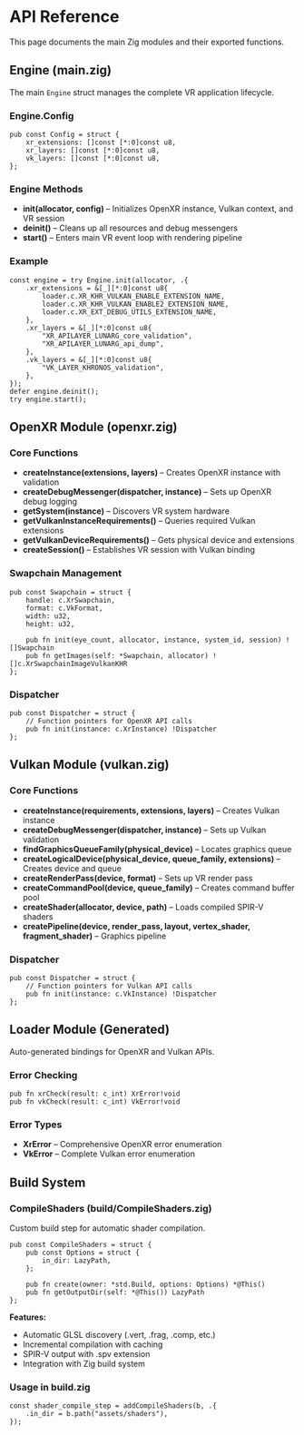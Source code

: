 # API Reference

This page documents the main Zig modules and their exported functions.

## Engine (main.zig)

The main `Engine` struct manages the complete VR application lifecycle.

### Engine.Config
```zig
pub const Config = struct {
    xr_extensions: []const [*:0]const u8,
    xr_layers: []const [*:0]const u8,
    vk_layers: []const [*:0]const u8,
};
```

### Engine Methods

- **init(allocator, config)** – Initializes OpenXR instance, Vulkan context, and VR session
- **deinit()** – Cleans up all resources and debug messengers
- **start()** – Enters main VR event loop with rendering pipeline

### Example

```zig
const engine = try Engine.init(allocator, .{
    .xr_extensions = &[_][*:0]const u8{
        loader.c.XR_KHR_VULKAN_ENABLE_EXTENSION_NAME,
        loader.c.XR_KHR_VULKAN_ENABLE2_EXTENSION_NAME,
        loader.c.XR_EXT_DEBUG_UTILS_EXTENSION_NAME,
    },
    .xr_layers = &[_][*:0]const u8{
        "XR_APILAYER_LUNARG_core_validation",
        "XR_APILAYER_LUNARG_api_dump",
    },
    .vk_layers = &[_][*:0]const u8{
        "VK_LAYER_KHRONOS_validation",
    },
});
defer engine.deinit();
try engine.start();
```

## OpenXR Module (openxr.zig)

### Core Functions

- **createInstance(extensions, layers)** – Creates OpenXR instance with validation
- **createDebugMessenger(dispatcher, instance)** – Sets up OpenXR debug logging
- **getSystem(instance)** – Discovers VR system hardware
- **getVulkanInstanceRequirements()** – Queries required Vulkan extensions
- **getVulkanDeviceRequirements()** – Gets physical device and extensions
- **createSession()** – Establishes VR session with Vulkan binding

### Swapchain Management

```zig
pub const Swapchain = struct {
    handle: c.XrSwapchain,
    format: c.VkFormat,
    width: u32,
    height: u32,
    
    pub fn init(eye_count, allocator, instance, system_id, session) ![]Swapchain
    pub fn getImages(self: *Swapchain, allocator) ![]c.XrSwapchainImageVulkanKHR
};
```

### Dispatcher

```zig
pub const Dispatcher = struct {
    // Function pointers for OpenXR API calls
    pub fn init(instance: c.XrInstance) !Dispatcher
};
```

## Vulkan Module (vulkan.zig)

### Core Functions

- **createInstance(requirements, extensions, layers)** – Creates Vulkan instance
- **createDebugMessenger(dispatcher, instance)** – Sets up Vulkan validation
- **findGraphicsQueueFamily(physical_device)** – Locates graphics queue
- **createLogicalDevice(physical_device, queue_family, extensions)** – Creates device and queue
- **createRenderPass(device, format)** – Sets up VR render pass
- **createCommandPool(device, queue_family)** – Creates command buffer pool
- **createShader(allocator, device, path)** – Loads compiled SPIR-V shaders
- **createPipeline(device, render_pass, layout, vertex_shader, fragment_shader)** – Graphics pipeline

### Dispatcher

```zig
pub const Dispatcher = struct {
    // Function pointers for Vulkan API calls
    pub fn init(instance: c.VkInstance) !Dispatcher
};
```

## Loader Module (Generated)

Auto-generated bindings for OpenXR and Vulkan APIs.

### Error Checking

```zig
pub fn xrCheck(result: c_int) XrError!void
pub fn vkCheck(result: c_int) VkError!void
```

### Error Types

- **XrError** – Comprehensive OpenXR error enumeration
- **VkError** – Complete Vulkan error enumeration

## Build System

### CompileShaders (build/CompileShaders.zig)

Custom build step for automatic shader compilation.

```zig
pub const CompileShaders = struct {
    pub const Options = struct {
        in_dir: LazyPath,
    };
    
    pub fn create(owner: *std.Build, options: Options) *@This()
    pub fn getOutputDir(self: *@This()) LazyPath
};
```

**Features:**
- Automatic GLSL discovery (.vert, .frag, .comp, etc.)
- Incremental compilation with caching
- SPIR-V output with .spv extension
- Integration with Zig build system

### Usage in build.zig

```zig
const shader_compile_step = addCompileShaders(b, .{
    .in_dir = b.path("assets/shaders"),
});
```